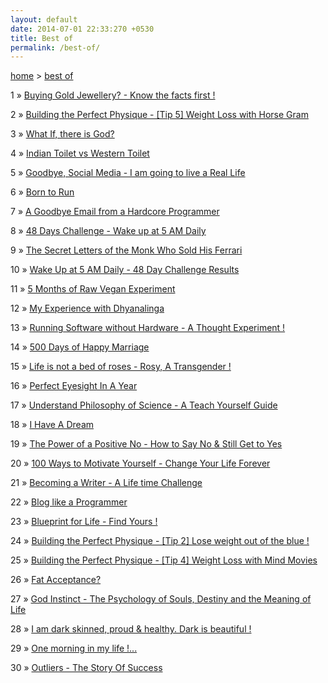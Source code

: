 ```yaml
---
layout: default
date: 2014-07-01 22:33:270 +0530
title: Best of
permalink: /best-of/
---
```

<span><a href="{{ site.url }}">home</a>&nbsp;&gt;&nbsp;<a href="{{ site.url }}/best-of">best of</a></span>

<p><span>1</span> &raquo; <a href="/buying-gold-jewellery-know-the-facts-first/">Buying Gold Jewellery? - Know the facts first !</a><p>
<p><span>2</span> &raquo; <a href="/building-the-perfect-physique-tip-5-weight-loss-with-horse-gram/">Building the Perfect Physique - [Tip 5] Weight Loss with Horse Gram</a><p>
<p><span>3</span> &raquo; <a href="/what-if-there-is-god/">What If, there is God?</a><p>
<p><span>4</span> &raquo; <a href="/indian-toilet-vs-western-toilet/">Indian Toilet vs Western Toilet</a><p>
<p><span>5</span> &raquo; <a href="/goodbye-social-media-living-real-life/">Goodbye, Social Media - I am going to live a Real Life</a><p>
<p><span>6</span> &raquo; <a href="/born-to-run-christopher-mcdougall/">Born to Run</a><p>
<p><span>7</span> &raquo; <a href="/a-goodbye-email-from-a-hardcore-programmer/">A Goodbye Email from a Hardcore Programmer</a><p>
<p><span>8</span> &raquo; <a href="/48-days-challenge-wake-up-at-5-am-daily/">48 Days Challenge - Wake up at 5 AM Daily</a><p>
<p><span>9</span> &raquo; <a href="/the-secret-letters-of-the-monk-who-sold-his-ferrari-robin-sharma-book-review/">The Secret Letters of the Monk Who Sold His Ferrari</a><p>
<p><span>10</span> &raquo; <a href="/wake-up-at-5-AM-daily-48-day-challenge-results/">Wake Up at 5 AM Daily - 48 Day Challenge Results</a><p>
<p><span>11</span> &raquo; <a href="/5-months-of-raw-vegan-experiment/">5 Months of Raw Vegan Experiment</a><p>
<p><span>12</span> &raquo; <a href="/my-experience-with-dhyanalinga/">My Experience with Dhyanalinga</a><p>
<p><span>13</span> &raquo; <a href="/running-software-without-hardware-a-thought-experiment/">Running Software without Hardware - A Thought Experiment !</a><p>
<p><span>14</span> &raquo; <a href="/500-days-of-happy-marriage/">500 Days of Happy Marriage</a><p>
<p><span>15</span> &raquo; <a href="/life-is-not-a-bed-of-roses-rosy-a-transgender/">Life is not a bed of roses - Rosy, A Transgender !</a><p>
<p><span>16</span> &raquo; <a href="/perfect-eyesight-in-a-year-2014/">Perfect Eyesight In A Year</a><p>
<p><span>17</span> &raquo; <a href="/understand-philosophy-of-science-mel-thompson-book-review/">Understand Philosophy of Science - A Teach Yourself Guide</a><p>
<p><span>18</span> &raquo; <a href="/i-have-a-dream-rashmi-bansal-book-review/">I Have A Dream</a><p>
<p><span>19</span> &raquo; <a href="/the-power-of-a-positive-no-how-to-say-no-still-get-to-yes-william-ury-book-review/">The Power of a Positive No - How to Say No & Still Get to Yes</a><p>
<p><span>20</span> &raquo; <a href="/100-ways-to-motivate-yourself-change-your-life-forever-steve-chandler-audiobook-review/">100 Ways to Motivate Yourself - Change Your Life Forever</a><p>
<p><span>21</span> &raquo; <a href="/becoming-a-writer-challenge-premkumar-masilamani/">Becoming a Writer - A Life time Challenge</a><p>
<p><span>22</span> &raquo; <a href="/blog-like-a-programmer/">Blog like a Programmer</a><p>
<p><span>23</span> &raquo; <a href="/blueprint-for-life-find-yours/">Blueprint for Life - Find Yours !</a><p>
<p><span>24</span> &raquo; <a href="/building-the-perfect-physique-tip-2-lose-weight-out-of-the-blue/">Building the Perfect Physique - [Tip 2] Lose weight out of the blue !</a><p>
<p><span>25</span> &raquo; <a href="/building-the-perfect-physique-tip-4-weight-loss-with-mind-movies/">Building the Perfect Physique - [Tip 4] Weight Loss with Mind Movies</a><p>
<p><span>26</span> &raquo; <a href="/fat-acceptance/">Fat Acceptance?</a><p>
<p><span>27</span> &raquo; <a href="/god-instinct-the-psychology-of-souls-destiny-and-the-meaning-of-life-jesse-bering-book-review/">God Instinct - The Psychology of Souls, Destiny and the Meaning of Life</a><p>
<p><span>28</span> &raquo; <a href="/i-am-dark-skinned-proud-healthy-dark-is-beautiful/">I am dark skinned, proud & healthy. Dark is beautiful !</a><p>
<p><span>29</span> &raquo; <a href="/one-morning-in-my-life/">One morning in my life !...</a><p>
<p><span>30</span> &raquo; <a href="/outliers-the-story-of-success-malcom-gladwell-book-review/">Outliers - The Story Of Success</a><p>


